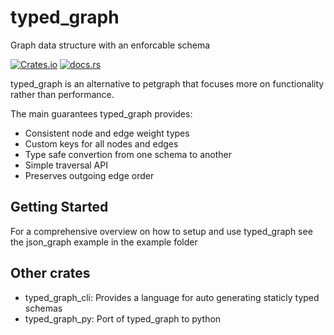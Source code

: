 # typed_graph
Graph data structure with an enforcable schema

[![Crates.io](https://img.shields.io/crates/v/typed_graph.svg)](https://crates.io/crates/typed_graph)
[![docs.rs](https://img.shields.io/docsrs/typed_graph.svg)](https://docs.rs/typed_graph/latest/typed_graph/)

typed_graph is an alternative to petgraph that focuses more on functionality rather than performance.

The main guarantees typed_graph provides:
 - Consistent node and edge weight types
 - Custom keys for all nodes and edges
 - Type safe convertion from one schema to another
 - Simple traversal API
 - Preserves outgoing edge order 

## Getting Started
For a comprehensive overview on how to setup and use typed_graph see the json_graph example in the example folder

## Other crates 
 - typed_graph_cli: Provides a language for auto generating staticly typed schemas
 - typed_graph_py: Port of typed_graph to python